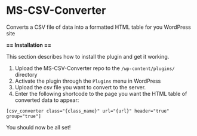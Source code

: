# MS-CSV-Converter
Converts a CSV file of data into a formatted HTML table for you WordPress site

**== Installation ==**

This section describes how to install the plugin and get it working.

1. Upload the MS-CSV-Converter repo to the `/wp-content/plugins/` directory
2. Activate the plugin through the `Plugins` menu in WordPress
3. Upload the csv file you want to convert to the server.
4. Enter the following shortcode to the page you want the HTML table of converted data to appear:

`[csv_converter class="{class_name}" url="{url}" header="true" group="true"]`

You should now be all set!
